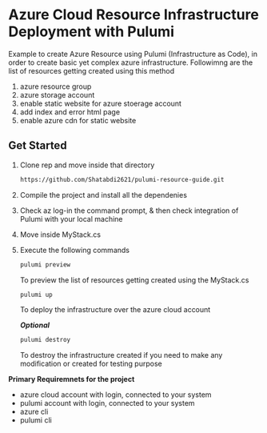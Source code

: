 # Azure Cloud Resource Infrastructure Deployment with Pulumi
Example to create Azure Resource using Pulumi (Infrastructure as Code), in order to create basic yet complex azure infrastructure. Followimng are the list of resources getting created using this method 

1. azure resource group 
2. azure storage account 
3. enable static website for azure stoerage account  
4. add index and error html page 
5. enable azure cdn for static website 

##  Get Started 
1. Clone rep and move inside that directory 

    ``` bash 
    https://github.com/Shatabdi2621/pulumi-resource-guide.git
    ```
2. Compile the project and install all the dependenies 
3. Check az log-in the command prompt, & then check integration of Pulumi with your local machine 
4. Move inside MyStack.cs 
5. Execute the following commands 
    ``` bash 
    pulumi preview 
    ``` 
    To preview the list of resources getting created using the MyStack.cs 

    ``` bash 
    pulumi up 
    ``` 
    To deploy the infrastructure over the azure cloud account 

    ***Optional***
    ``` bash 
    pulumi destroy 
    ``` 
    To destroy the infrastructure created if you need to make any modification or created for testing purpose 

**Primary Requiremnets for the project**
- azure cloud account with login, connected to your system
- pulumi account with login, connected to your system 
- azure cli 
- pulumi cli 
